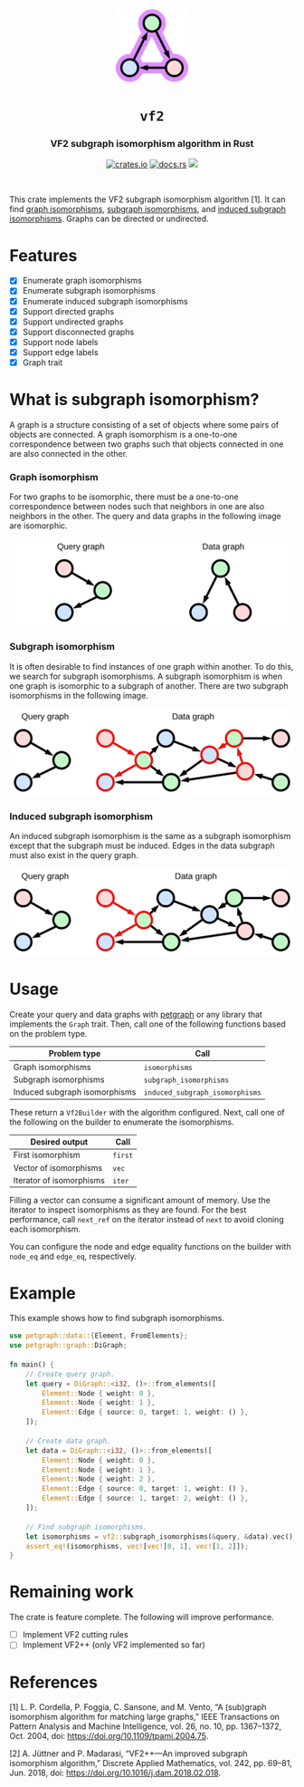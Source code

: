<div align="center">

<img src="images/icon.svg" width="128" alt="icon"/>

# `vf2`

### VF2 subgraph isomorphism algorithm in Rust

[![crates.io](https://img.shields.io/crates/v/vf2.svg)](https://crates.io/crates/vf2)
[![docs.rs](https://img.shields.io/docsrs/vf2)](https://docs.rs/vf2/latest/vf2)
[![](https://github.com/OwenTrokeBillard/vf2/actions/workflows/ci.yml/badge.svg?branch=main)](https://github.com/OwenTrokeBillard/vf2/actions)

<br/>
</div>

This crate implements the VF2 subgraph isomorphism algorithm [1].
It can find
[graph isomorphisms](https://en.wikipedia.org/wiki/Graph_isomorphism),
[subgraph isomorphisms](https://en.wikipedia.org/wiki/Subgraph_isomorphism_problem),
and [induced subgraph isomorphisms](https://en.wikipedia.org/wiki/Induced_subgraph_isomorphism_problem).
Graphs can be directed or undirected.

# Features

- [x] Enumerate graph isomorphisms
- [x] Enumerate subgraph isomorphisms
- [x] Enumerate induced subgraph isomorphisms
- [x] Support directed graphs
- [x] Support undirected graphs
- [x] Support disconnected graphs
- [x] Support node labels
- [x] Support edge labels
- [x] Graph trait

# What is subgraph isomorphism?

A graph is a structure consisting of a set of objects where some pairs of objects are connected. A graph isomorphism is
a one-to-one correspondence between two graphs such that objects connected in one are also connected in the other.

### Graph isomorphism

For two graphs to be isomorphic, there must be a one-to-one correspondence between nodes such that neighbors in one are
also neighbors in the other. The query and data graphs in the following image are isomorphic.

![graph-isomorphism.svg](/images/graph-isomorphism.svg)

### Subgraph isomorphism

It is often desirable to find instances of one graph within another. To do this, we search for subgraph isomorphisms. A
subgraph isomorphism is when one graph is isomorphic to a subgraph of another. There are two subgraph isomorphisms in
the following image.

![subgraph-isomorphism.svg](/images/subgraph-isomorphism.svg)

### Induced subgraph isomorphism

An induced subgraph isomorphism is the same as a subgraph isomorphism except that the subgraph must be induced. Edges in
the data subgraph must also exist in the query graph.

![induced-subgraph-isomorphism.svg](/images/induced-subgraph-isomorphism.svg)

# Usage

Create your query and data graphs with [petgraph](https://github.com/petgraph/petgraph)
or any library that implements the `Graph` trait. Then, call one of the following
functions based on the problem type.

| Problem type                  | Call                            |
|-------------------------------|---------------------------------|
| Graph isomorphisms            | `isomorphisms`                  |
| Subgraph isomorphisms         | `subgraph_isomorphisms`         |
| Induced subgraph isomorphisms | `induced_subgraph_isomorphisms` |

These return a `Vf2Builder` with the algorithm configured.
Next, call one of the following on the builder to enumerate the isomorphisms.

| Desired output           | Call    |
|--------------------------|---------|
| First isomorphism        | `first` |
| Vector of isomorphisms   | `vec`   |
| Iterator of isomorphisms | `iter`  |

Filling a vector can consume a significant amount of memory.
Use the iterator to inspect isomorphisms as they are found.
For the best performance, call `next_ref`
on the iterator
instead of `next`
to avoid cloning each isomorphism.

You can configure the node and edge equality functions on the builder
with `node_eq` and `edge_eq`,
respectively.

# Example

This example shows how to find subgraph isomorphisms.

```rust
use petgraph::data::{Element, FromElements};
use petgraph::graph::DiGraph;

fn main() {
    // Create query graph.
    let query = DiGraph::<i32, ()>::from_elements([
        Element::Node { weight: 0 },
        Element::Node { weight: 1 },
        Element::Edge { source: 0, target: 1, weight: () },
    ]);

    // Create data graph.
    let data = DiGraph::<i32, ()>::from_elements([
        Element::Node { weight: 0 },
        Element::Node { weight: 1 },
        Element::Node { weight: 2 },
        Element::Edge { source: 0, target: 1, weight: () },
        Element::Edge { source: 1, target: 2, weight: () },
    ]);

    // Find subgraph isomorphisms.
    let isomorphisms = vf2::subgraph_isomorphisms(&query, &data).vec();
    assert_eq!(isomorphisms, vec![vec![0, 1], vec![1, 2]]);
}
```

# Remaining work

The crate is feature complete. The following will improve performance.

- [ ] Implement VF2 cutting rules
- [ ] Implement VF2++ (only VF2 implemented so far)

# References

[1] L. P. Cordella, P. Foggia, C. Sansone, and M. Vento,
“A (sub)graph isomorphism algorithm for matching large graphs,”
IEEE Transactions on Pattern Analysis and Machine Intelligence, vol. 26, no. 10, pp. 1367–1372,
Oct. 2004, doi: https://doi.org/10.1109/tpami.2004.75.

[2] A. Jüttner and P. Madarasi,
“VF2++—An improved subgraph isomorphism algorithm,”
Discrete Applied Mathematics, vol. 242, pp. 69–81,
Jun. 2018, doi: https://doi.org/10.1016/j.dam.2018.02.018.
